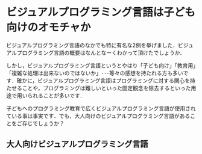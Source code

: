 # ビジュアルプログラミング言語は子ども向けのオモチャか

ビジュアルプログラミング言語のなかでも特に有名な2例を挙げました．ビジュアルプログラミング言語の概要はなんとなーくわかって頂けたでしょうか．

しかし，ビジュアルプログラミング言語というとやはり「子ども向け」「教育用」「複雑な処理は出来ないのではないか」･･･等々の感想を持たれる方も多いです．確かに，ビジュアルプログラミング言語はプログラミングに対する関心を持たせることや，プログラミングは難しいといった固定観念を除去するといった用途で用いられることが多いです．

子どもへのプログラミング教育で広くビジュアルプログラミング言語が使用されている事は事実です．でも，大人向けのビジュアルプログラミング言語があることをご存じでしょうか？

## 大人向けビジュアルプログラミング言語

